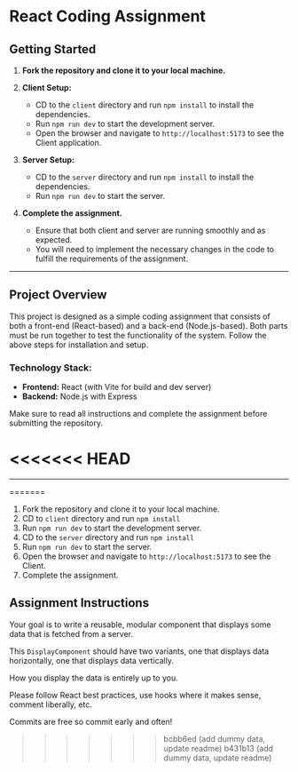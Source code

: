 # React Coding Assignment

## Getting Started


1. **Fork the repository and clone it to your local machine.**
2. **Client Setup:**
    - CD to the `client` directory and run `npm install` to install the dependencies.
    - Run `npm run dev` to start the development server.
    - Open the browser and navigate to `http://localhost:5173` to see the Client application.

3. **Server Setup:**
    - CD to the `server` directory and run `npm install` to install the dependencies.
    - Run `npm run dev` to start the server.

4. **Complete the assignment.**
    - Ensure that both client and server are running smoothly and as expected.
    - You will need to implement the necessary changes in the code to fulfill the requirements of the assignment.

---

## Project Overview

This project is designed as a simple coding assignment that consists of both a front-end (React-based) and a back-end (Node.js-based). Both parts must be run together to test the functionality of the system. Follow the above steps for installation and setup.

### Technology Stack:
- **Frontend:** React (with Vite for build and dev server)
- **Backend:** Node.js with Express

Make sure to read all instructions and complete the assignment before submitting the repository.

<<<<<<< HEAD
=======
---
=======
1. Fork the repository and clone it to your local machine.
2. CD to `client` directory and run `npm install`
3. Run `npm run dev` to start the development server.
4. CD to the `server` directory and run `npm install`
5. Run `npm run dev` to start the server.
6. Open the browser and navigate to `http://localhost:5173` to see the Client.
7. Complete the assignment.

## Assignment Instructions

Your goal is to write a reusable, modular component that displays some data that is fetched from a server.

This `DisplayComponent` should have two variants, one that displays data horizontally, one that displays data vertically.

How you display the data is entirely up to you.

Please follow React best practices, use hooks where it makes sense, comment liberally, etc.

Commits are free so commit early and often!
>>>>>>> bcbb6ed (add dummy data, update readme)
>>>>>>> b431b13 (add dummy data, update readme)
